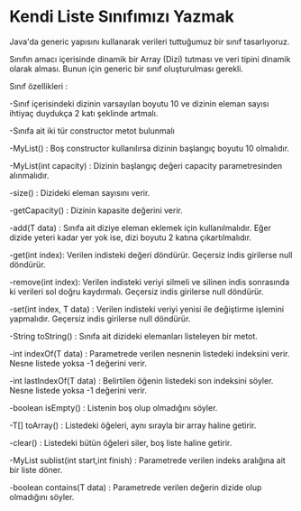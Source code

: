 # Kendi Liste Sınıfımızı Yazmak

Java'da generic yapısını kullanarak verileri tuttuğumuz bir sınıf tasarlıyoruz.

Sınıfın amacı içerisinde dinamik bir Array (Dizi) tutması ve veri tipini dinamik olarak alması. Bunun için generic bir sınıf oluşturulması gerekli.

Sınıf özellikleri :

-Sınıf içerisindeki dizinin varsayılan boyutu 10 ve dizinin eleman sayısı ihtiyaç duydukça 2 katı şeklinde artmalı.

-Sınıfa ait iki tür constructor metot bulunmalı

-MyList() : Boş constructor kullanılırsa dizinin başlangıç boyutu 10 olmalıdır.

-MyList(int capacity) : Dizinin başlangıç değeri capacity parametresinden alınmalıdır.

-size() : Dizideki eleman sayısını verir.

-getCapacity() : Dizinin kapasite değerini verir.

-add(T data) : Sınıfa ait diziye eleman eklemek için kullanılmalıdır. Eğer dizide yeteri kadar yer yok ise, dizi boyutu 2 katına çıkartılmalıdır.

-get(int index): Verilen indisteki değeri döndürür. Geçersiz indis girilerse null döndürür.

-remove(int index): Verilen indisteki veriyi silmeli ve silinen indis sonrasında ki verileri sol doğru kaydırmalı. Geçersiz indis girilerse null döndürür.

-set(int index, T data) : Verilen indisteki veriyi yenisi ile değiştirme işlemini yapmalıdır. Geçersiz indis girilerse null döndürür.

-String toString() : Sınıfa ait dizideki elemanları listeleyen bir metot.

-int indexOf(T data) : Parametrede verilen nesnenin listedeki indeksini verir. Nesne listede yoksa -1 değerini verir.

-int lastIndexOf(T data) : Belirtilen öğenin listedeki son indeksini söyler. Nesne listede yoksa -1 değerini verir.

-boolean isEmpty() : Listenin boş olup olmadığını söyler.

-T[] toArray() : Listedeki öğeleri, aynı sırayla bir array haline getirir.

-clear() : Listedeki bütün öğeleri siler, boş liste haline getirir.

-MyList<T> sublist(int start,int finish) : Parametrede verilen indeks aralığına ait bir liste döner.

-boolean contains(T data) : Parametrede verilen değerin dizide olup olmadığını söyler.



